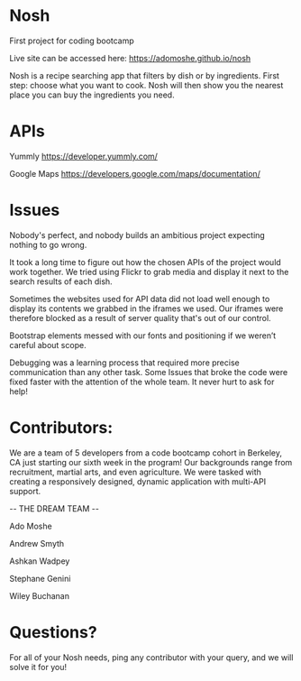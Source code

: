 # Nosh
First project for coding bootcamp

Live site can be accessed here: https://adomoshe.github.io/nosh

Nosh is a recipe searching app that filters by dish or by ingredients. First step: choose what you want to cook. Nosh will then show you the nearest place you can buy the ingredients you need.

# APIs

Yummly
https://developer.yummly.com/

Google Maps
https://developers.google.com/maps/documentation/

# Issues

Nobody's perfect, and nobody builds an ambitious project expecting nothing to go wrong.

It took a long time to figure out how the chosen APIs of the project would work together. We tried using Flickr to grab media and display it next to the search results of each dish.

Sometimes the websites used for API data did not load well enough to display its contents we grabbed in the iframes we used. Our iframes were therefore blocked as a result of server quality that's out of our control.

Bootstrap elements messed with our fonts and positioning if we weren’t careful about scope.

Debugging was a learning process that required more precise communication than any other task. Some Issues that broke the code were fixed faster with the attention of the whole team. It never hurt to ask for help!

# Contributors:

We are a team of 5 developers from a code bootcamp cohort in Berkeley, CA just starting our sixth week in the program! Our backgrounds range from recruitment, martial arts, and even agriculture. We were tasked with creating a responsively designed, dynamic application with multi-API support.

-- THE DREAM TEAM --

Ado Moshe

Andrew Smyth

Ashkan Wadpey

Stephane Genini

Wiley Buchanan

# Questions?

For all of your Nosh needs, ping any contributor with your query, and we will solve it for you!
